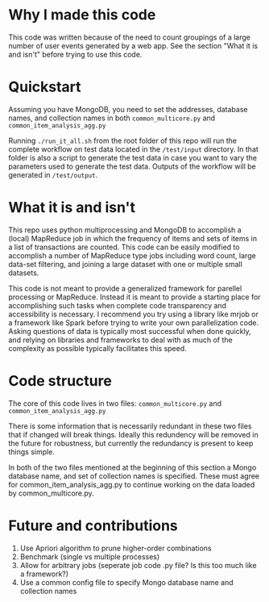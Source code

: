 # Why I made this code
This code was written because of the need to count groupings of a large number of user events generated by a web app. See the section "What it is and isn't" before trying to use this code.

# Quickstart
Assuming you have MongoDB, you need to set the addresses, database names, and collection names in both `common_multicore.py` and `common_item_analysis_agg.py`

Running `./run_it_all.sh` from the root folder of this repo will run the complete workflow on test data located in the `/test/input` directory. In that folder is also a script to generate the test data in case you want to vary the parameters used to generate the test data. Outputs of the workflow will be generated in `/test/output`.

# What it is and isn't
This repo uses python multiprocessing and MongoDB to accomplish a (local) MapReduce job in which the frequency of items and sets of items in a list of transactions are counted. This code can be easily modified to accomplish a number of MapReduce type jobs including word count, large data-set filtering, and joining a large dataset with one or multiple small datasets.

This code is not meant to provide a generalized framework for parellel processing or MapReduce. Instead it is meant to provide a starting place for accomplishing such tasks when complete code transparency and accessibility is necessary. I recommend you try using a library like mrjob or a framework like Spark before trying to write your own parallelization code. Asking questions of data is typically most successful when done quickly, and relying on libraries and frameworks to deal with as much of the complexity as possible typically facilitates this speed.

# Code structure
The core of this code lives in two files: `common_multicore.py` and `common_item_analysis_agg.py`

There is some information that is necessarily redundant in these two files that if changed will break things. Ideally this redundency will be removed in the future for robustness, but currently the redundancy is present to keep things simple.

In both of the two files mentioned at the beginning of this section a Mongo database name, and set of collection names is specified. These must agree for common_item_analysis_agg.py to continue working on the data loaded by common_multicore.py.

# Future and contributions

1. Use Apriori algorithm to prune higher-order combinations
2. Benchmark (single vs multiple processes)
3. Allow for arbitrary jobs (seperate job code .py file? Is this too much like a framework?)
4. Use a common config file to specify Mongo database name and collection names
